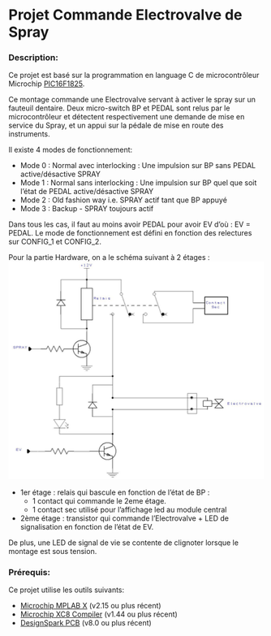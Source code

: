 Projet Commande Electrovalve de Spray
======================================
### Description:

Ce projet est basé sur la programmation en language C de microcontrôleur Microchip [PIC16F1825][1].

Ce montage commande une Electrovalve servant à activer le spray sur un fauteuil dentaire.
Deux micro-switch BP et PEDAL sont relus par le microcontrôleur et détectent respectivement une demande de mise en service du Spray, et un appui sur la pédale de mise en route des instruments.

Il existe 4 modes de fonctionnement:
 * Mode 0 : Normal avec interlocking : Une impulsion sur BP sans PEDAL  active/désactive SPRAY
 * Mode 1 : Normal sans interlocking : Une impulsion sur BP quel que soit l’état de PEDAL  active/désactive SPRAY
 * Mode 2 : Old fashion way  i.e. SPRAY actif tant que BP appuyé
 * Mode 3 : Backup - SPRAY toujours actif

Dans tous les cas, il faut au moins avoir PEDAL pour avoir EV d’où : EV = PEDAL.
Le mode de fonctionnement est défini en fonction des relectures sur CONFIG_1 et CONFIG_2.

Pour la partie Hardware, on a le schéma suivant à 2 étages :
![Alt text](/Schema_BT.jpg)
 * 1er étage : relais qui bascule en fonction de l’état de BP :
      - 1 contact qui commande le 2eme étage. 
      - 1 contact sec utilisé pour l’affichage led au module central
 * 2ème  étage : transistor qui commande l’Electrovalve + LED de signalisation en fonction de l’état de EV.

De plus, une LED de signal de vie se contente de clignoter lorsque le montage est sous tension.

### Prérequis:

Ce projet utilise les outils suivants:
 * [Microchip MPLAB X][2] (v2.15 ou plus récent)
 * [Microchip XC8 Compiler][3] (v1.44 ou plus récent)
 * [DesignSpark PCB][4] (v8.0 ou plus récent)
 
 
[1]: http://www.microchip.com/wwwproducts/Devices.aspx?dDocName=en546902 "PIC 16F1825"
[2]: http://www.microchip.com/pagehandler/en-us/family/mplabx/ "MPLAB X"
[3]: http://www.microchip.com/pagehandler/en_us/devtools/mplabxc/ "MPLAB XC Compilers"
[4]: http://www.rs-online.com/designspark/electronics/eng/page/designspark-pcb-home-page "DesignSpark PCB"
